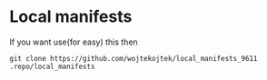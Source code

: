 # Local manifests
If you want use(for easy) this then

```git clone https://github.com/wojtekojtek/local_manifests_9611 .repo/local_manifests```
